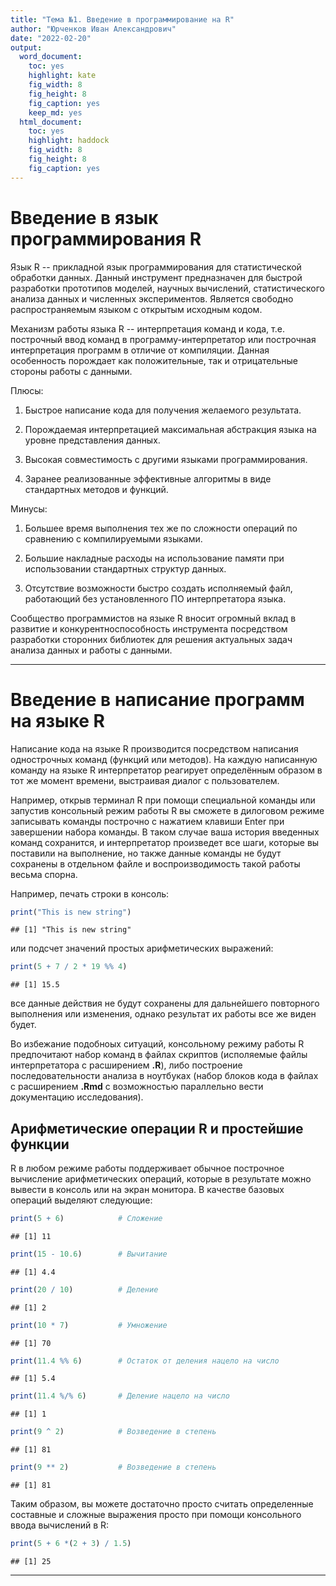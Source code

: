 ```yaml
---
title: "Тема №1. Введение в программирование на R"
author: "Юрченков Иван Александрович"
date: "2022-02-20"
output: 
  word_document: 
    toc: yes
    highlight: kate
    fig_width: 8
    fig_height: 8
    fig_caption: yes
    keep_md: yes
  html_document:
    toc: yes
    highlight: haddock
    fig_width: 8
    fig_height: 8
    fig_caption: yes
---
```





# Введение в язык программирования R

Язык R -- прикладной язык программирования для статистической обработки данных. Данный инструмент предназначен для быстрой разработки прототипов моделей, научных вычислений, статистического анализа данных и численных экспериментов. Является свободно распространяемым языком с открытым исходным кодом.

Механизм работы языка R -- интерпретация команд и кода, т.е. построчный ввод команд в программу-интерпретатор или построчная интерпретация программ в отличие от компиляции. Данная особенность порождает как положительные, так и отрицательные стороны работы с данными.

Плюсы:

1. Быстрое написание кода для получения желаемого результата.

2. Порождаемая интерпретацией максимальная абстракция языка на уровне представления данных.

3. Высокая совместимость с другими языками программирования.

4. Заранее реализованные эффективные алгоритмы в виде стандартных методов и функций.

Минусы:

1. Большее время выполнения тех же по сложности операций по сравнению с компилируемыми языками.

2. Большие накладные расходы на использование памяти при использовании стандартных структур данных.

3. Отсутствие возможности быстро создать исполняемый файл, работающий без установленного ПО интерпретатора языка.

Сообщество программистов на языке R вносит огромный вклад в развитие и конкурентноспособность инструмента посредством разработки сторонних библиотек для решения актуальных задач анализа данных и работы с данными. 


---

# Введение в написание программ на языке R

Написание кода на языке R производится посредством написания однострочных команд (функций или методов). На каждую написанную команду на языке R интерпретатор реагирует определённым образом в тот же момент времени, выстраивая диалог с пользователем. 

Например, открыв терминал R при помощи специальной команды или запустив консольный режим работы R вы сможете в дилоговом режиме записывать команды построчно с нажатием клавиши Enter при завершении набора команды. В таком случае ваша история введенных команд сохранится, и интерпретатор произведет все шаги, которые вы поставили на выполнение, но также данные команды не будут сохранены в отдельном файле и воспроизводимость такой работы весьма спорна.

Например, печать строки в консоль:

```r
print("This is new string")
```

```
## [1] "This is new string"
```
или подсчет значений простых арифметических выражений:

```r
print(5 + 7 / 2 * 19 %% 4)
```

```
## [1] 15.5
```
все данные действия не будут сохранены для дальнейшего повторного выполнения или изменения, однако результат их работы все же виден будет.

Во избежание подобноых ситуаций, консольному режиму работы R предпочитают набор команд в файлах скриптов (исполяемые файлы интерпретатора с расширением **.R**), либо построение последовательности анализа в ноутбуках (набор блоков кода в файлах с расширением **.Rmd** с возможностью параллельно вести документацию исследования).

## Арифметические операции R и простейшие функции

R в любом режиме работы поддерживает обычное построчное вычисление арифметических операций, которые в результате можно вывести в консоль или на экран монитора. В качестве базовых операций выделяют следующие:


```r
print(5 + 6)            # Сложение
```

```
## [1] 11
```

```r
print(15 - 10.6)        # Вычитание
```

```
## [1] 4.4
```

```r
print(20 / 10)          # Деление
```

```
## [1] 2
```

```r
print(10 * 7)           # Умножение
```

```
## [1] 70
```

```r
print(11.4 %% 6)        # Остаток от деления нацело на число
```

```
## [1] 5.4
```

```r
print(11.4 %/% 6)       # Деление нацело на число
```

```
## [1] 1
```

```r
print(9 ^ 2)            # Возведение в степень
```

```
## [1] 81
```

```r
print(9 ** 2)           # Возведение в степень
```

```
## [1] 81
```

Таким образом, вы можете достаточно просто считать определенные составные и сложные выражения просто при помощи консольного ввода вычислений в R:


```r
print(5 + 6 *(2 + 3) / 1.5)
```

```
## [1] 25
```




-----------------------------------------------
